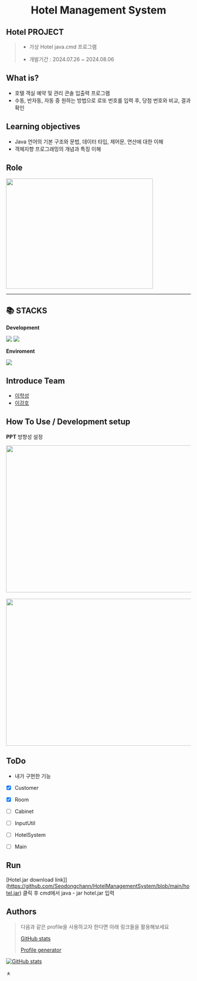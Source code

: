 <h1 align="center">

  Hotel Management System 
</h1>
<p align="center">

 
</p>

## Hotel PROJECT
> - 가상 Hotel java.cmd 프로그램  
> 
> - 개발기간 : 2024.07.26 ~ 2024.08.06


## What is? 

- 호텔 객실 예약 및 관리 콘솔 입출력 프로그램 
- 수동, 반자동, 자동 중 원하는 방법으로 로또 번호를 입력 후, 당첨 번호와 비교, 결과확인

## Learning objectives
- Java 언어의 기본 구조와 문법, 데이터 타입, 제어문, 연산에 대한 이해
- 객체지향 프로그래밍의 개념과 특징 이해 

## Role

<img src = "https://github.com/user-attachments/assets/39dd2783-4ab4-4e6a-8d90-ff5b0ff2abd6"   width="400" height="300"/>


---






<div align="left">
  <h2>📚 STACKS</h2>
 
 **Development** 
 
   
  <img src="https://img.shields.io/badge/Eclipse-2C2255?style=for-the-badge&logo=eclipse&logoColor=white">  
  <img src="https://img.shields.io/badge/Java-ED8B00?style=for-the-badge&logo=openjdk&logoColor=white">
  <br>
 
 **Enviroment**

  <img src="https://img.shields.io/badge/git-F05032?style=for-the-badge&logo=git&logoColor=white"> 
 
  
  
</div>

## Introduce Team 
- [이학성](https://github.com/HSLee1013)
- [이강호](https://github.com/LeeKangHo1)




## How To Use / Development setup

**PPT**
 방향성 설정 

 
<img src = "https://github.com/user-attachments/assets/60c3f14a-f174-4af0-a770-285b45d5e00c" width="700" height="400"/>
<br>
<br>


<img src = "https://github.com/user-attachments/assets/9c95d1b2-d665-4bc8-9791-e9bc226fb470" width="700" height="400"/>







## ToDo

- 내가 구현한 기능


*   [x] Customer
*   [x] Room
*   [ ] Cabinet
*   [ ] InputUtil
*   [ ] HotelSystem
*   [ ] Main

    

## Run

[Hotel.jar download link]](https://github.com/Seodongchann/HotelManagementSystem/blob/main/hotel.jar) 클릭 후 cmd에서 java - jar hotel.jar 입력


## Authors


> 다음과 같은 profile을 사용하고자 한다면 아래 링크들을 활용해보세요
>
> [GitHub stats](https://github.com/anuraghazra/github-readme-stats)
>
> [Profile generator](https://gprm.itsvg.in/)

[![GitHub stats](https://github-readme-stats.vercel.app/api?username=SYacuCLoud)](https://github.com/SYacuCLoud)




ㅊ
